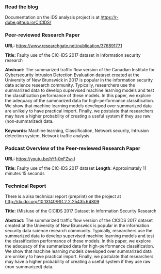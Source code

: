 ### Read the blog
Documentation on the IDS analysis project is at https://r-dube.github.io/CICIDS/

### Peer-reviewed Research Paper
**URL:** https://www.researchgate.net/publication/376891771

**Title:**  Faulty use of the CIC-IDS 2017 dataset in information security research

**Abstract:** The summarized traffic flow version of the Canadian Institute for Cybersecurity Intrusion Detection Evaluation dataset created at the University of New Brunswick in 2017 is popular in the information security data science research community. Typically, researchers use the summarized data to develop supervised machine learning models and test the classification performance of these models. In this paper, we explore the adequacy of the summarized data for high-performance classification. We show that machine learning models developed over summarized data are unlikely to have practical import. Finally, we postulate that researchers may have a higher probability of creating a useful system if they use raw (non-summarized) data.

**Keywords:** Machine learning, Classification, Network security, Intrusion detection system, Network traffic analysis

### Podcast Overview of the Peer-reviewed Research Paper
**URL:** https://youtu.be/hYf-0nFZw-I

**Title:**  Faulty use of the CIC-IDS 2017 dataset
**Length:** Approximately 11 minutes 15 seconds

### Technical Report
There is a also technical report (preprint) on the project at http://dx.doi.org/10.13140/RG.2.2.25435.64809

**Title:** (Mis)use of the CICIDS 2017 Dataset in Information Security Research

**Abstract:** The summarized traffic flow version of the CICIDS 2017 dataset created at the University of New Brunswick is popular in the information security data science research community. Typically, researchers use the summarized data to develop supervised machine learning models and test the classification performance of these models. In this paper, we explore the adequacy of the summarized data for high-performance classification. We show that machine learning models developed over summarized data are unlikely to have practical import. Finally, we postulate that researchers may have a higher probability of creating a useful system if they use raw (non-summarized) data.
